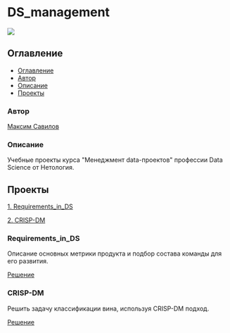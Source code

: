 # DS_management
![](https://img.shields.io/badge/Project%20status-Done-green)

## Оглавление

- [Оглавление](#оглавление)
- [Автор](#авторы)
- [Описание](#описание)
- [Проекты](#проекты)

### Автор

[Максим Савилов](https://github.com/msavilov/)

### Описание

Учебные проекты курса "Менеджмент data-проектов" профессии Data Science от Нетология.

## Проекты

  [1. Requirements_in_DS](#requirements_in_ds)
  
  [2. CRISP-DM](#CRISP-DM)
  
### Requirements_in_DS
  
  Описание основных метрики продукта и подбор состава команды для его развития.

  [Решение](https://github.com/msavilov/DS_management/blob/main/1_Requirements_in_DS/requirements_in_ds.ipynb)
  
### CRISP-DM
  
  Решить задачу классификации вина, используя CRISP-DM подход.

  [Решение](https://github.com/msavilov/DS_management/blob/main/2_CRISP-DM/notebooks/1.0-msavilov-crispdm.ipynb)
